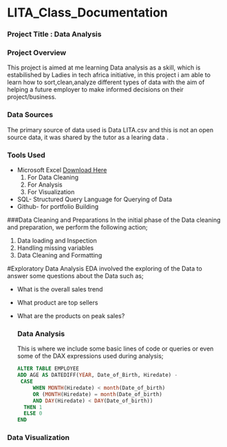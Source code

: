 # LITA_Class_Documentation

### Project Title : Data Analysis

### Project Overview
This project is aimed at me learning Data analysis as a skill, which is estabilished by Ladies in tech africa initiative, in this project i am able to learn how to sort,clean,analyze different types of data with the aim of helping a future employer to make informed decisions on their project/business.

### Data Sources
 The primary source of data used is Data LITA.csv and this is not an open source data, it was shared by the tutor as a learing data .

 ### Tools Used
 - Microsoft Excel [Download Here](https://www.microsoft.com)
    1. For Data Cleaning
    2. For Analysis
    3. For Visualization
 - SQL- Structured Query Language for Querying of Data
 - Github- for portfolio Building

###Data Cleaning and Preparations
In the initial phase of the Data cleaning and preparation, we perform the following action;
 1. Data loading and Inspection
 2. Handling missing variables
 3. Data Cleaning and Formatting

#Exploratory Data Analysis
EDA involved the exploring of the Data to answer some questions about the Data such as;
- What is the overall sales trend
- What product are top sellers
- What are the products on peak sales?

  ### Data Analysis
  This is where we include some basic lines of code or queries or even some of the DAX expressions used during analysis;

  ```SQL
  ALTER TABLE EMPLOYEE
  ADD AGE AS DATEDIFF(YEAR, Date_of_Birth, Hiredate) -
   CASE
       WHEN MONTH(Hiredate) < month(Date_of_birth)
	   OR (MONTH(Hiredate) = month(Date_of_birth)
	   AND DAY(Hiredate) < DAY(Date_of_birth))
	THEN 1
	ELSE 0
  END
  ```
  
### Data Visualization
